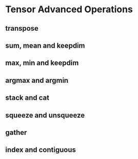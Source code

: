 # Tensor Advanced Operations

## transpose

## sum, mean and keepdim

## max, min and keepdim

## argmax and argmin

## stack and cat

## squeeze and unsqueeze

## gather

## index and contiguous
